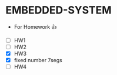 # EMBEDDED-SYSTEM
- For Homework :+1:
 * [ ] HW1
 * [ ] HW2
 * [x] HW3
  * [x] fixed number 7segs
 * [ ] HW4
